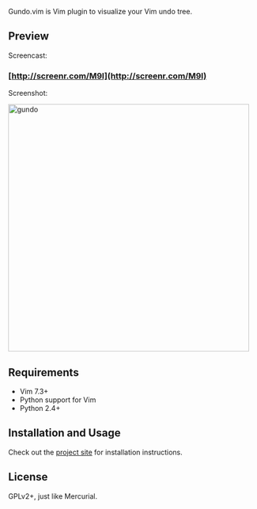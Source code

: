 Gundo.vim is Vim plugin to visualize your Vim undo tree.

Preview
-------

Screencast:

### [http://screenr.com/M9l](http://screenr.com/M9l)

Screenshot:

<a href="http://www.flickr.com/photos/sjl7678/5093114605/" title="gundo by stevelosh, on Flickr"><img src="http://farm5.static.flickr.com/4113/5093114605_ebc46d6494.jpg" width="487" height="500" alt="gundo" /></a>

Requirements
------------

* Vim 7.3+
* Python support for Vim
* Python 2.4+

Installation and Usage
----------------------

Check out the [project site][] for installation instructions.

[project site]: https://sjl.bitbucket.io/gundo.vim/

License
-------

GPLv2+, just like Mercurial.
